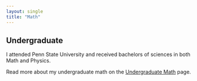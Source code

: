 ```yaml
---
layout: single
title: "Math"
---
```


## Undergraduate

I attended Penn State University and received bachelors of sciences in both Math and Physics.

Read more about my undergraduate math on the [Undergraduate Math](pages/undergraduate.html) page.